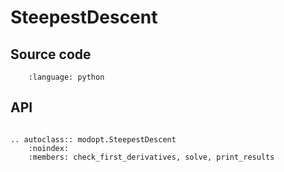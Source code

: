 # SteepestDescent

## Source code

```{literalinclude} ../../../modopt/core/optimization_algorithms/steepest_descent.py
    :language: python 
```

## API

```{eval-rst}

.. autoclass:: modopt.SteepestDescent
    :noindex:
    :members: check_first_derivatives, solve, print_results
```